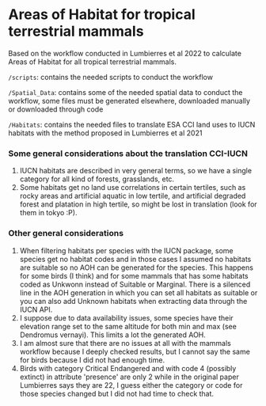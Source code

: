 # Areas of Habitat for tropical terrestrial mammals

Based on the workflow conducted in Lumbierres et al 2022 to calculate Areas of Habitat for all tropical terrestrial mammals.

`/scripts`: contains the needed scripts to conduct the workflow

`/Spatial_Data`: contains some of the needed spatial data to conduct the workflow, some files must be generated elsewhere, downloaded manually or downloaded through code

`/Habitats`: contains the needed files to translate ESA CCI land uses to IUCN habitats with the method proposed in Lumbierres et al 2021

### Some general considerations about the translation CCI-IUCN

1. IUCN habitats are described in very general terms, so we have a single category for all kind of forests, grasslands, etc.
2. Some habitats get no land use correlations in certain tertiles, such as rocky areas and artificial aquatic in low tertile, and artificial degraded forest and platation in high tertile, so might be lost in translation (look for them in tokyo :P).

### Other general considerations

1. When filtering habitats per species with the IUCN package, some species get no habitat codes and in those cases I assumed no habitats are suitable so no AOH can be generated for the species. This happens for some birds (I think) and for some mammals that has some habitats coded as Unkwonn instead of Suitable or Marginal. There is a silenced line in the AOH generation in which you can set all habitats as suitable or you can also add Unknown habitats when extracting data through the IUCN API.
2. I suppose due to data availability issues, some species have their elevation range set to the same altitude for both min and max (see Dendromus vernayi). This limits a lot the generated AOH.
3. I am almost sure that there are no issues at all with the mammals workflow because I deeply checked results, but I cannot say the same for birds because I did not had enough time.
4. Birds with category Critical Endangered and with code 4 (possibly extinct) in attribute 'presence' are only 2 while in the original paper Lumbierres says they are 22, I guess either the category or code for those species changed but I did not had time to check that. 
